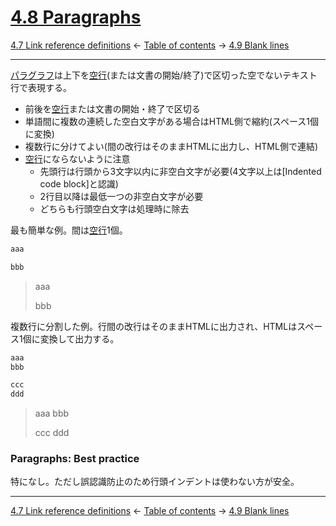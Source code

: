# [4.8 Paragraphs](https://higuma.github.io/github-flabored-markdown/#paragraphs)

[4.7 Link reference definitions](link-reference-definitions.md)
← [Table of contents](index.md) →
[4.9 Blank lines](blank-lines.md)

------------------------------------------------------------------------

[パラグラフ]は上下を[空行](leaf-blocks.md#49-blank-lines)(または文書の開始/終了)で区切った空でないテキスト行で表現する。

* 前後を[空行]または文書の開始・終了で区切る
* 単語間に複数の連続した空白文字がある場合はHTML側で縮約(スペース1個に変換)
* 複数行に分けてよい(間の改行はそのままHTMLに出力し、HTML側で連結)
* [空行]にならないように注意
    * 先頭行は行頭から3文字以内に非空白文字が必要(4文字以上は[Indented code block]と認識)
    * 2行目以降は最低一つの非空白文字が必要
	* どちらも行頭空白文字は処理時に除去

最も簡単な例。間は[空行]1個。

```markdown
aaa

bbb
```

> aaa
> 
> bbb

複数行に分割した例。行間の改行はそのままHTMLに出力され、HTMLはスペース1個に変換して出力する。

```markdown
aaa
bbb

ccc
ddd
```

> aaa
> bbb
> 
> ccc
> ddd

### Paragraphs: Best practice

特になし。ただし誤認識防止のため行頭インデントは使わない方が安全。


------------------------------------------------------------------------

[4.7 Link reference definitions](link-reference-definitions.md)
← [Table of contents](index.md) →
[4.9 Blank lines](blank-lines.md)

[ATX]: https://en.wikipedia.org/wiki/Aaron_Swartz#atx
[ATX headings]: #42-atx-headings
[コードフェンス]: https://higuma.github.io/github-flabored-markdown/#code-fence
[CommonMark]: https://commonmark.org/
[info string]: https://higuma.github.io/github-flabored-markdown/#info-string
[Markdown]: https://ja.wikipedia.org/wiki/Markdown
[Setext]: https://en.wikipedia.org/wiki/Setext
[Setext heading]: #43-setext-headings
[インデント方式コードブロック]: #44-indented-code-blocks
[インライン]: inlines.md
[コードフェンス]: https://higuma.github.io/github-flabored-markdown/#code-fence
[シンタックスハイライト]: https://ja.wikipedia.org/シンタックスハイライト
[フェンスドコードブロック]: #45-fenced-code-blocks
[リスト]: container-blocks.md#54-lists
[リンク]: https://higuma.github.io/github-flabored-markdown/#links
[リンク参照定義]: https://higuma.github.io/github-flabored-markdown/#link-reference-definition
[リンクラベル]: https://higuma.github.io/github-flabored-markdown/#link-label
[リンク先]: https://higuma.github.io/github-flabored-markdown/#link-destination
[リンクタイトル]: https://higuma.github.io/github-flabored-markdown/#link-title
[パラグラフ]: #48-paragraphs
[空行]: #49-blank-lines
[空白文字]: https://higuma.github.io/github-flabored-markdown/#whitespace-character
[正規表現]: https://deeloper.mozilla.org/ja/docs/Web/JavaScript/Guide/Regular_Expressions
[見出し]: #42-atx-headings
